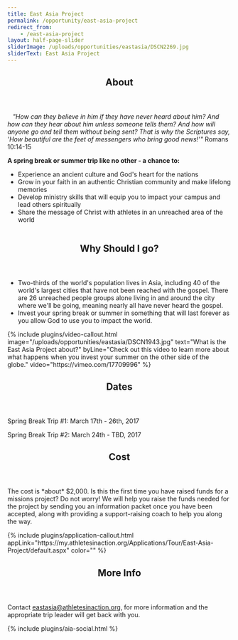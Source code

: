 ```yaml
---
title: East Asia Project
permalink: /opportunity/east-asia-project
redirect_from:
    - /east-asia-project
layout: half-page-slider
sliderImage: /uploads/opportunities/eastasia/DSCN2269.jpg
sliderText: East Asia Project
---
```

<div class="row">
<div class=" span-12 cell" id="about">
<section class="section" id="about"><header class="section-header container text-center">
<h2 class="section-title first-color" data-title="About">About</h2>
</header></section>
</div></div>
<div class="row">
<div class=" span-12 cell">
<div class="container"><p><em>&nbsp; <img class="pull-right img-responsive" alt="" src="/uploads/opportunities/eastasia/east-asia-logo.png"> "How can they believe in him if they have never heard about him? And how can they hear about him unless someone tells them? And how will anyone go and tell them without being sent? That is why the Scriptures say, 'How beautiful are the feet of messengers who bring good news!'"</em> Romans 10:14-15</p>
<p><strong>A spring break or summer trip like no other - a chance to:</strong></p>
<ul>
<li>Experience an ancient culture and God's heart for the nations</li>
<li>Grow in your faith in an authentic Christian community and make lifelong memories</li>
<li>Develop ministry skills that will equip you to impact your campus and lead others spiritually</li>
<li>Share the message of Christ with athletes in an unreached area of the world</li>
</ul>
<p><img class="pull-right img-responsive" alt="" src="/uploads/opportunities/eastasia/east-asia1.jpg"></p>
<header class="title-block text-center mb80">
<h2 class="title text-center mb20"><span>Why Should I go?</span></h2>
</header>
<ul>
<li>Two-thirds of the world's population lives in Asia, including 40 of the world's largest cities that have not been reached with the gospel. There are 26 unreached people groups alone living in and around the city where we'll be going, meaning nearly all have never heard the gospel.</li>
<li>Invest your spring break or summer in something that will last forever as you allow God to use you to impact the world.</li>
</ul>
</div>
<div>
<!-- space -->
{% include plugins/video-callout.html image="/uploads/opportunities/eastasia/DSCN1943.jpg" text="What is the East Asia Project about?" byLine="Check out this video to learn more about what happens when you invest your summer on the other side of the globe." video="https://vimeo.com/17709996" %}        
<div class="row">
<div class=" span-12 cell" id="dates">
<header class="section-header container text-center">
<h2 class="section-title first-color" data-title="Dates">Dates</h2>
</header>
</div></div>
<div class="row">
<div class=" span-12 cell">
<div class="container"><p>
Spring Break Trip #1: March 17th - 26th, 2017</p><p>
Spring Break Trip #2: March 24th - TBD, 2017 </p>
</div></div></div>
<div class="row">
<div class=" span-12 cell" id="cost">
<header class="section-header container text-center">
<h2 class="section-title first-color" data-title="Cost">Cost</h2>
</header>
</div></div>
<div class="row">
<div class=" span-12 cell">
<div class="container"><p>
The cost is *about* $2,000. Is this the first time you have raised funds for a missions project? Do not worry! We will help you raise the funds needed for the project by sending you an information packet once you have been accepted, along with providing a support-raising coach to help you along the way.</p>
</div></div></div>
{% include plugins/application-callout.html appLink="https://my.athletesinaction.org/Applications/Tour/East-Asia-Project/default.aspx" color="" %}
<div class="row">
<header class="section-header container text-center">
<h2 class="section-title first-color" data-title="More Info">More Info</h2>
</header>
</div></div>
<div class="row">
<div class="container"><p>Contact <a href="mailto:eastasia@athletesinaction.org">eastasia@athletesinaction.org</a>, for more information and the appropriate trip leader will get back with you.</p>
</div></div>
{% include plugins/aia-social.html %}